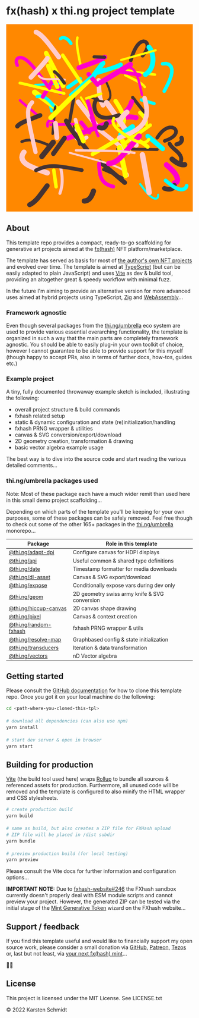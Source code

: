 # fx(hash) x thi.ng project template

![example project screenshot](./screenshot.png)

## About

This template repo provides a compact, ready-to-go scaffolding for generative
art projects aimed at the [fx(hash)](https://fxhash.xyz) NFT
platform/marketplace.

The template has served as basis for most of [the author's own NFT projects]()
and evolved over time. The template is aimed at
[TypeScript](https://www.typescriptlang.org/) (but can be easily adapted to
plain JavaScript) and uses [Vite](https://vitejs.dev/) as dev & build tool,
providing an altogether great & speedy workflow with minimal fuzz.

In the future I'm aiming to provide an alternative version for more advanced
uses aimed at hybrid projects using TypeScript, [Zig](https://ziglang.org) and
[WebAssembly](https://webassembly.org/)...

### Framework agnostic

Even though several packages from the [thi.ng/umbrella](https://thi.ng/umbrella)
eco system are used to provide various essential overarching functionality, the
template is organized in such a way that the main parts are completely framework
agnostic. You should be able to easily plug-in your own toolkit of choice,
however I cannot guarantee to be able to provide support for this myself (though
happy to accept PRs, also in terms of further docs, how-tos, guides etc.)

### Example project

A tiny, fully documented throwaway example sketch is included, illustrating the
following:

- overall project structure & build commands
- fxhash related setup
- static & dynamic configuration and state (re)initialization/handling
- fxhash PRNG wrapper & utilities
- canvas & SVG conversion/export/download
- 2D geometry creation, transformation & drawing
- basic vector algebra example usage

The best way is to dive into the source code and start reading the various
detailed comments...

### thi.ng/umbrella packages used

Note: Most of these package each have a much wider remit than used here in this small demo project scaffolding... 

Depending on which parts of the template you'll be keeping for your own purposes,
some of these packages can be safely removed. Feel free though to check out some
of the other 165+ packages in the [thi.ng/umbrella](https://thi.ng/umbrella)
monorepo...

| Package                                               | Role in this template                         |
|-------------------------------------------------------|-----------------------------------------------|
| [@thi.ng/adapt-dpi](https://thi.ng/adapt-dpi)         | Configure canvas for HDPI displays            |
| [@thi.ng/api](https://thi.ng/api)                     | Useful common & shared type definitions       |
| [@thi.ng/date](https://thi.ng/date)                   | Timestamp formatter for media downloads       |
| [@thi.ng/dl-asset](https://thi.ng/dl-asset)           | Canvas & SVG export/download                  |
| [@thi.ng/expose](https://thi.ng/expose)               | Conditionally expose vars during dev only     |
| [@thi.ng/geom](https://thi.ng/geom)                   | 2D geometry swiss army knife & SVG conversion |
| [@thi.ng/hiccup-canvas](https://thi.ng/hiccup-canvas) | 2D canvas shape drawing                       |
| [@thi.ng/pixel](https://thi.ng/pixel)                 | Canvas & context creation                     |
| [@thi.ng/random-fxhash](https://thi.ng/random-fxhash) | fxhash PRNG wrapper & utils                   |
| [@thi.ng/resolve-map](https://thi.ng/resolve-map)     | Graphbased config & state initialization      |
| [@thi.ng/transducers](https://thi.ng/transducers)     | Iteration & data transformation               |
| [@thi.ng/vectors](https://thi.ng/vectors)             | nD Vector algebra                             |


## Getting started

Please consult the [GitHub
documentation](https://docs.github.com/en/repositories/creating-and-managing-repositories/creating-a-repository-from-a-template)
for how to clone this template repo. Once you got it on your local machine do
the following:

```bash
cd <path-where-you-cloned-this-tpl>

# download all dependencies (can also use npm)
yarn install

# start dev server & open in browser
yarn start
```

## Building for production

[Vite](https://vitejs.dev/) (the build tool used here) wraps
[Rollup](https://rollupjs.org/) to bundle all sources & referenced assets for
production. Furthermore, all unused code will be removed and the template is
configured to also minify the HTML wrapper and CSS stylesheets.

```bash
# create production build
yarn build

# same as build, but also creates a ZIP file for FXHash upload
# ZIP file will be placed in /dist subdir
yarn bundle

# preview production build (for local testing)
yarn preview
```

Please consult the Vite docs for further information and configuration
options...

**IMPORTANT NOTE:** Due to
[fxhash-website#246](https://github.com/fxhash/fxhash-website/issues/246) the
FXhash sandbox currently doesn't properly deal with ESM module scripts and
cannot preview your project. However, the generated ZIP can be tested via the
initial stage of the [Mint Generative
Token](https://www.fxhash.xyz/mint-generative) wizard on the FXhash website...

## Support / feedback

If you find this template useful and would like to financially support my open
source work, please consider a small donation via
[GitHub](https://github.com/sponsors/postspectacular),
[Patreon](https://www.patreon.com/thing_umbrella),
[Tezos](https://tzkt.io/tz1d4ThofujwwaWvxDQHF7VyJfaeR2ay3jhf) or, last but not
least, via [your next fx(hash)
mint](https://www.fxhash.xyz/doc/artist/pricing-your-project#splitting-the-proceeds)...

🙏😍

## License

This project is licensed under the MIT License. See LICENSE.txt

&copy; 2022 Karsten Schmidt
